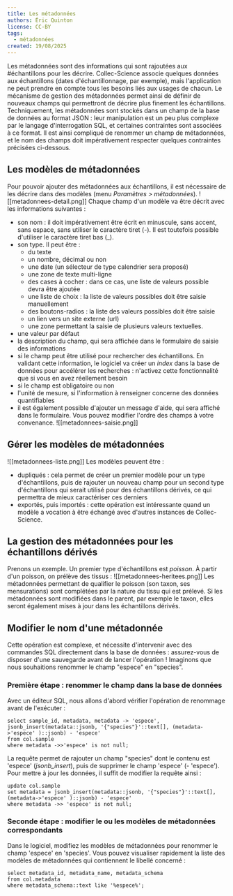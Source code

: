 ```yaml
---
title: Les métadonnées
authors: Éric Quinton
license: CC-BY
tags:
  - métadonnées
created: 19/08/2025
---
```

Les métadonnées sont des informations qui sont rajoutées aux #échantillons pour les décrire.
Collec-Science associe quelques données aux échantillons (dates d'échantillonnage, par exemple), mais l'application ne peut prendre en compte tous les besoins liés aux usages de chacun. Le mécanisme de gestion des métadonnées permet ainsi de définir de nouveaux champs qui permettront de décrire plus finement les échantillons.
Techniquement, les métadonnées sont stockés dans un champ de la base de données au format JSON : leur manipulation est un peu plus complexe par le langage d'interrogation SQL, et certaines contraintes sont associées à ce format. Il est ainsi compliqué de renommer un champ de métadonnées, et le nom des champs doit impérativement respecter quelques contraintes précisées ci-dessous.
## Les modèles de métadonnées
Pour pouvoir ajouter des métadonnées aux échantillons, il est nécessaire de les décrire dans des modèles (menu *Paramètres > métadonnées*). 
![[metadonnees-detail.png]]
Chaque champ d'un modèle va être décrit avec les informations suivantes :
- son nom : il doit impérativement être écrit en minuscule, sans accent, sans espace, sans utiliser le caractère tiret (-). Il est toutefois possible d'utiliser le caractère tiret bas (\_).
- son type. Il peut être :
	- du texte
	- un nombre, décimal ou non
	- une date (un sélecteur de type calendrier sera proposé)
	- une zone de texte multi-ligne
	- des cases à cocher : dans ce cas, une liste de valeurs possible devra être ajoutée
	- une liste de choix : la liste de valeurs possibles doit être saisie manuellement
	- des boutons-radios : la liste des valeurs possibles doit être saisie
	- un lien vers un site externe (url)
	- une zone permettant la saisie de plusieurs valeurs textuelles.
- une valeur par défaut
- la description du champ, qui sera affichée dans le formulaire de saisie des informations
- si le champ peut être utilisé pour rechercher des échantillons. En validant cette information, le logiciel va créer un *index* dans la base de données pour accélérer les recherches : n'activez cette fonctionnalité que si vous en avez réellement besoin
- si le champ est obligatoire ou non
- l'unité de mesure, si l'information à renseigner concerne des données quantifiables
- il est également possible d'ajouter un message d'aide, qui sera affiché dans le formulaire.
Vous pouvez modifier l'ordre des champs à votre convenance.
![[metadonnees-saisie.png]]
## Gérer les modèles de métadonnées
![[metadonnees-liste.png]]
Les modèles peuvent être :
- dupliqués : cela permet de créer un premier modèle pour un type d'échantillons, puis de rajouter un nouveau champ pour un second type d'échantillons qui serait utilisé pour des échantillons dérivés, ce qui permettra de mieux caractériser ces derniers
- exportés, puis importés : cette opération est intéressante quand un modèle a vocation à être échangé avec d'autres instances de Collec-Science.

## La gestion des métadonnées pour les échantillons dérivés
Prenons un exemple. Un premier type d'échantillons est *poisson*. À partir d'un poisson, on prélève des tissus :
![[metadonnees-heritees.png]]
Les métadonnées permettant de qualifier le poisson (son taxon, ses mensurations) sont complétées par la nature du tissu qui est prélevé.
Si les métadonnées sont modifiées dans le parent, par exemple le taxon, elles seront également mises à jour dans les échantillons dérivés.
## Modifier le nom d'une métadonnée
Cette opération est complexe, et nécessite d'intervenir avec des commandes SQL directement dans la base de données : assurez-vous de disposer d'une sauvegarde avant de lancer l'opération !
Imaginons que nous souhaitions renommer le champ "espece" en "species".
### Première étape : renommer le champ dans la base de données
Avec un éditeur SQL, nous allons d'abord vérifier l'opération de renommage avant de l'exécuter :

~~~
select sample_id, metadata, metadata -> 'espece',
jsonb_insert(metadata::jsonb, '{"species"}'::text[], (metadata->'espece' )::jsonb) - 'espece'
from col.sample
where metadata ->>'espece' is not null;
~~~
La requête permet de rajouter un champ "species" dont le contenu est 'espece' (*jsonb_insert*), puis de supprimer le champ 'espece' (- 'espece').
Pour mettre à jour les données, il suffit de modifier la requête ainsi :
~~~
update col.sample
set metadata = jsonb_insert(metadata::jsonb, '{"species"}'::text[], (metadata->'espece' )::jsonb) - 'espece'
where metadata ->> 'espece' is not null;
~~~
### Seconde étape : modifier le ou les modèles de métadonnées correspondants
Dans le logiciel, modifiez les modèles de métadonnées pour renommer le champ 'espece' en 'species'.
Vous pouvez visualiser rapidement la liste des modèles de métadonnées qui contiennent le libellé concerné :
~~~
select metadata_id, metadata_name, metadata_schema
from col.metadata
where metadata_schema::text like '%espece%';
~~~